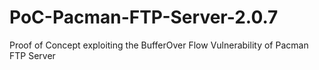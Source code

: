 # PoC-Pacman-FTP-Server-2.0.7
Proof of Concept exploiting the BufferOver Flow Vulnerability of Pacman FTP Server

